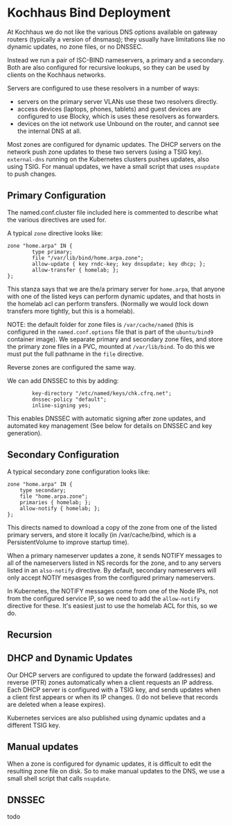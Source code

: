 # Kochhaus Bind Deployment

At Kochhaus we do not like the various DNS options available on gateway routers
(typically a version of dnsmasq); they usually have limitations like no dynamic
updates, no zone files, or no DNSSEC.

Instead we run a pair of ISC-BIND nameservers, a primary and a secondary. Both
are also configured for recursive lookups, so they can be used by clients on the
Kochhaus networks.

Servers are configured to use these resolvers in a number of ways:

- servers on the primary server VLANs use these two resolvers directly.
- access devices (laptops, phones, tablets) and guest devices are configured to
  use Blocky, which is uses these resolvers as forwarders.
- devices on the iot network use Unbound on the router, and cannot see the
  internal DNS at all.

Most zones are configured for dynamic updates. The DHCP servers on the network
push zone updates to these two servers (using a TSIG key). `external-dns`
running on the Kubernetes clusters pushes updates, also using TSIG. For manual
updates, we have a small script that uses `nsupdate` to push changes.

## Primary Configuration

The named.conf.cluster file included here is commented to describe what the
various directives are used for.

A typical `zone` directive looks like:

```text
zone "home.arpa" IN {
        type primary;
        file "/var/lib/bind/home.arpa.zone";
        allow-update { key rndc-key; key dnsupdate; key dhcp; };
        allow-transfer { homelab; };
};
```

This stanza says that we are the/a primary server for `home.arpa`, that anyone
with one of the listed keys can perform dynamic updates, and that hosts in the
homelab acl can perform transfers. (Normally we would lock down transfers more
tightly, but this is a homelab).

NOTE: the default folder for zone files is `/var/cache/named` (this is configured in the `named.conf.options` file that is part of the `ubuntu/bind9` container image). We separate primary and secondary zone files, and store the primary zone files in a PVC, mounted at `/var/lib/bind`. To do this we must put the full pathname in the `file` directive.

Reverse zones are configured the same way.

We can add DNSSEC to this by adding:

```text
        key-directory "/etc/named/keys/chk.cfrq.net";
        dnssec-policy "default";
        inline-signing yes;
```

This enables DNSSEC with automatic signing after zone updates, and automated key
management (See below for details on DNSSEC and key generation).

## Secondary Configuration

A typical secondary zone configuration looks like:

```text
zone "home.arpa" IN {
    type secondary;
    file "home.arpa.zone";
    primaries { homelab; };
    allow-notify { homelab; };
};
```

This directs named to download a copy of the zone from one of the listed primary
servers, and store it locally (in /var/cache/bind, which is a PersistentVolume
to improve startup time).

When a primary nameserver updates a zone, it sends NOTIFY messages to all of the
nameservers listed in NS records for the zone, and to any servers listed in an
`also-notify` directive. By default, secondary nameservers will only accept
NOTIY mesasges from the configured primary nameservers.

In Kubernetes, the NOTIFY messages come from one of the Node IPs, not from the
configured service IP, so we need to add the `allow-notify` directive for these.
It's easiest just to use the homelab ACL for this, so we do.

## Recursion

## DHCP and Dynamic Updates

Our DHCP servers are configured to update the forward (addresses) and reverse
(PTR) zones automatically when a client requests an IP address. Each DHCP server
is configured with a TSIG key, and sends updates when a client first appears or
when its IP changes. (I do not believe that records are deleted when a lease
expires).

Kubernetes services are also published using dynamic updates and a different
TSIG key.

## Manual updates

When a zone is configured for dynamic updates, it is difficult to edit the
resulting zone file on disk. So to make manual updates to the DNS, we use a
small shell script that calls `nsupdate`.

## DNSSEC

todo
